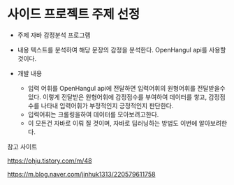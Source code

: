 # 사이드 프로젝트 주제 선정

- 주제
자바 감정분석 프로그램  

- 내용
텍스트를 분석하여 해당 문장의 감정을 분석한다.
OpenHangul api를 사용할것이다.

- 개발 내용
    - 입력 어휘를 OpenHangul api에 전달하면 입력어휘의 원형어휘를 전달받을수있다.
    이렇게 전달받은 원형어휘에 감정점수를 부여하여 데이터를 쌓고, 감정점수를 나타내 입력어휘가 부정적인지 긍정적인지 판단한다.  
    - 입력어휘는 크롤링을하여 데이터를 모아보려고한다.
    - 이 모든건 자바로 이뤄 질 것이며, 자바로 딥러닝하는 방법도 이번에 알아보려한다.



참고 사이트

https://ohju.tistory.com/m/48

https://m.blog.naver.com/jinhuk1313/220579611758